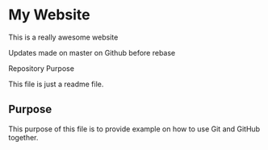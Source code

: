 # My Website

This is a really awesome website

Updates made on master on Github before rebase

 Repository Purpose

This file is just a readme file.

## Purpose

This purpose of this file is to provide example
on how to use Git and GitHub together.